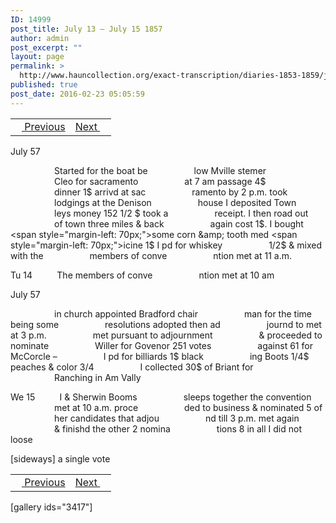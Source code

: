 ```yaml
---
ID: 14999
post_title: July 13 – July 15 1857
author: admin
post_excerpt: ""
layout: page
permalink: >
  http://www.hauncollection.org/exact-transcription/diaries-1853-1859/july-13-july-15-1857/
published: true
post_date: 2016-02-23 05:05:59
---
```

<table style="width: 100%;" align="center">
<tbody>
<tr>
<td><a href="http://www.hauncollection.org/version-2/diaries-1853-1859/july-9-july-13-1857/"><img src="https://lh3.googleusercontent.com/-EFJpxxNiPNw/VqgtWBCZrMI/AAAAAAAAAFU/WfY4lPFWWkg/s800-Ic42/Soeb-Plain-Arrows-8-10px.png" alt="" width="10" height="10" /> Previous</a></td>
<td style="text-align: right;"><a href="http://www.hauncollection.org/version-2/diaries-1853-1859/july-15-july-18-1857/">Next <img src="https://lh3.googleusercontent.com/-67k0cYlpXHw/VqgtWKz1MXI/AAAAAAAAAFU/k9PW_Piyurk/s800-Ic42/Soeb-Plain-Arrows-5-10px.png" alt="" width="10" height="10" /></a></td>
</tr>
</tbody>
</table>
July 57

<span style="margin-left: 70px;">Started for the boat be
<span style="margin-left: 70px;">low Mville stemer
<span style="margin-left: 70px;">Cleo for sacramento
<span style="margin-left: 70px;">at 7 am passage 4$
<span style="margin-left: 70px;">dinner 1$ arrivd at sac
<span style="margin-left: 70px;">ramento by 2 p.m. took
<span style="margin-left: 70px;">lodgings at the Denison
<span style="margin-left: 70px;">house I deposited Town
<span style="margin-left: 70px;">leys money 152 1/2 $ took a
<span style="margin-left: 70px;">receipt. I then road out
<span style="margin-left: 70px;">of town three miles &amp; back
<span style="margin-left: 70px;">again cost 1$. I bought
<span style="margin-left: 70px;">some corn &amp; tooth med
<span style="margin-left: 70px;">icine 1$ I pd for whiskey
<span style="margin-left: 70px;">1/2$ &amp; mixed with the
<span style="margin-left: 70px;">members of conve
<span style="margin-left: 70px;">ntion met at 11 a.m.</span></span></span></span></span></span></span></span></span></span></span></span></span></span></span></span></span>

Tu 14          The members of conve
<span style="margin-left: 70px;">ntion met at 10 am</span>

July 57

<span style="margin-left: 70px;">in church appointed Bradford chair
<span style="margin-left: 70px;">man for the time being some
<span style="margin-left: 70px;">resolutions adopted then ad
<span style="margin-left: 70px;">journd to met at 3 p.m.
<span style="margin-left: 70px;">met pursuant to adjournment
<span style="margin-left: 70px;">&amp; proceeded to nominate
<span style="margin-left: 70px;">Willer for Govenor 251 votes
<span style="margin-left: 70px;">against 61 for McCorcle –
<span style="margin-left: 70px;">I pd for billiards 1$ black
<span style="margin-left: 70px;">ing Boots 1/4$ peaches &amp; color 3/4
<span style="margin-left: 70px;">I collected 30$ of Briant for
<span style="margin-left: 70px;">Ranching in Am Vally</span></span></span></span></span></span></span></span></span></span></span></span>

We 15          I &amp; Sherwin Booms
<span style="margin-left: 70px;">sleeps together the convention
<span style="margin-left: 70px;">met at 10 a.m. proce
<span style="margin-left: 70px;">ded to business &amp; nominated 5 of
<span style="margin-left: 70px;">her candidates that adjou
<span style="margin-left: 70px;">nd till 3 p.m. met again
<span style="margin-left: 70px;">&amp; finishd the other 2 nomina
<span style="margin-left: 70px;">tions 8 in all I did not loose</span></span></span></span></span></span></span>

[sideways]
a single vote
<table style="width: 100%;" align="center">
<tbody>
<tr>
<td><a href="http://www.hauncollection.org/version-2/diaries-1853-1859/july-9-july-13-1857/"><img src="https://lh3.googleusercontent.com/-EFJpxxNiPNw/VqgtWBCZrMI/AAAAAAAAAFU/WfY4lPFWWkg/s800-Ic42/Soeb-Plain-Arrows-8-10px.png" alt="" width="10" height="10" /> Previous</a></td>
<td style="text-align: right;"><a href="http://www.hauncollection.org/version-2/diaries-1853-1859/july-15-july-18-1857/">Next <img src="https://lh3.googleusercontent.com/-67k0cYlpXHw/VqgtWKz1MXI/AAAAAAAAAFU/k9PW_Piyurk/s800-Ic42/Soeb-Plain-Arrows-5-10px.png" alt="" width="10" height="10" /></a></td>
</tr>
</tbody>
</table>
[gallery ids="3417"]